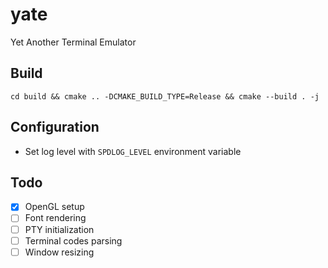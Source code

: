 # yate

Yet Another Terminal Emulator

## Build

`cd build && cmake .. -DCMAKE_BUILD_TYPE=Release && cmake --build . -j`

## Configuration

- Set log level with `SPDLOG_LEVEL` environment variable

## Todo

- [x] OpenGL setup
- [ ] Font rendering
- [ ] PTY initialization
- [ ] Terminal codes parsing
- [ ] Window resizing

